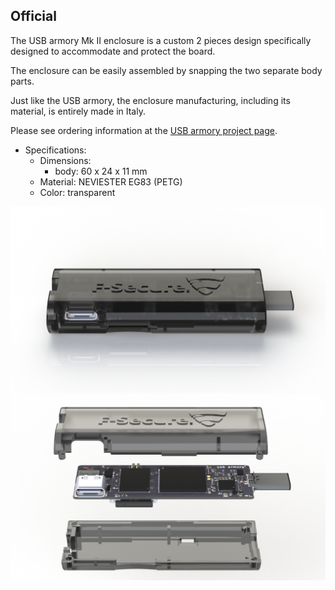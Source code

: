 ## Official

The USB armory Mk II enclosure is a custom 2 pieces design specifically
designed to accommodate and protect the board.

The enclosure can be easily assembled by snapping the two separate body parts.

Just like the USB armory, the enclosure manufacturing, including its material,
is entirely made in Italy.

Please see ordering information at the [USB armory project page](https://www.f-secure.com/en/consulting/foundry/usb-armory).

* Specifications:
  * Dimensions:
    * body: 60 x 24 x 11 mm
  * Material: NEVIESTER EG83 (PETG)
  * Color: transparent

![Enclosure Rendering](images/armory-mark-two-enclosure.jpg)
![Exploded Enclosure Renderings](images/armory-mark-two-enclosure-exploded.jpg)
